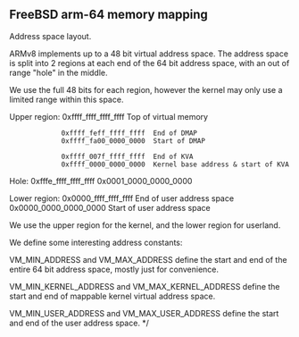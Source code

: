 ## FreeBSD arm-64 memory mapping

Address space layout.

ARMv8 implements up to a 48 bit virtual address space. The address space is
split into 2 regions at each end of the 64 bit address space, with an
out of range "hole" in the middle.

We use the full 48 bits for each region, however the kernel may only use
a limited range within this space.

Upper region:    0xffff_ffff_ffff_ffff  Top of virtual memory

                 0xffff_feff_ffff_ffff  End of DMAP
                 0xffff_fa00_0000_0000  Start of DMAP

                 0xffff_007f_ffff_ffff  End of KVA
                 0xffff_0000_0000_0000  Kernel base address & start of KVA

Hole:            0xfffe_ffff_ffff_ffff
                 0x0001_0000_0000_0000

Lower region:    0x0000_ffff_ffff_ffff End of user address space
                 0x0000_0000_0000_0000 Start of user address space

We use the upper region for the kernel, and the lower region for userland.

We define some interesting address constants:

VM_MIN_ADDRESS and VM_MAX_ADDRESS define the start and end of the entire
64 bit address space, mostly just for convenience.

VM_MIN_KERNEL_ADDRESS and VM_MAX_KERNEL_ADDRESS define the start and end of
mappable kernel virtual address space.

VM_MIN_USER_ADDRESS and VM_MAX_USER_ADDRESS define the start and end of the
user address space.
 */
